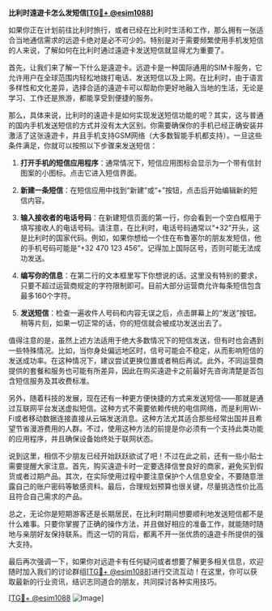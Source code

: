 **比利时遠遊卡怎么发短信[[TG💪+ @esim1088](https://t.me/s/esim1088)]**

如果你正在计划前往比利时旅行，或者已经在比利时生活和工作，那么拥有一张适合当地通信需求的远遊卡绝对是必不可少的。特别是对于需要频繁使用手机发短信的人来说，了解如何在比利时通过遠遊卡发送短信就显得尤为重要了。

首先，让我们来了解一下什么是遠遊卡。远遊卡是一种国际通用的SIM卡服务，它允许用户在全球范围内轻松地拨打电话、发送短信以及上网。在比利时，由于语言多样性和文化差异，选择合适的遠遊卡可以帮助你更好地融入当地的生活，无论是学习、工作还是旅游，都能享受到便捷的服务。

那么，具体来说，比利时的遠遊卡是如何实现发送短信功能的呢？其实，这与普通的国内手机发送短信的方式并没有太大区别。你需要确保你的手机已经正确安装并激活了这张遠遊卡，并且手机支持GSM网络（大多数智能手机都支持）。一旦这些条件满足，你就可以按照以下步骤来发送短信：

1. **打开手机的短信应用程序**：通常情况下，短信应用图标会显示为一个带有信封图案的小图标。点击它进入短信界面。
   
2. **新建一条短信**：在短信应用中找到“新建”或“+”按钮，点击后开始编辑新的短信内容。
   
3. **输入接收者的电话号码**：在新建短信页面的第一行，你会看到一个空白框用于填写接收人的电话号码。请注意，在比利时，电话号码通常以“+32”开头，这是比利时的国家代码。例如，如果你想给一个住在布鲁塞尔的朋友发短信，他的手机号码可能是“+32 470 123 456”。记得加上国际区号，否则可能无法成功发送。

4. **编写你的信息**：在第二行的文本框里写下你想说的话。这里没有特别的要求，只要不超过运营商规定的字符限制即可。目前大部分运营商允许每条短信包含最多160个字符。

5. **发送短信**：检查一遍收件人号码和内容无误之后，点击屏幕上的“发送”按钮。稍等片刻，如果一切正常的话，你的短信就会被成功发送出去了。

值得注意的是，虽然上述方法适用于绝大多数情况下的短信发送，但有时也会遇到一些特殊情况。比如，当你身处偏远地区时，信号可能会不稳定，从而影响短信的发送成功率。在这种情况下，建议尝试更换位置或者稍后再试。此外，不同运营商提供的套餐和服务也可能有所差异，因此在购买遠遊卡之前最好先咨询清楚是否包含短信服务及其收费标准。

另外，随着科技的发展，现在还有一种更方便快捷的方式来发送短信——那就是通过互联网平台发送虚拟短信。这种方式不需要依赖传统的电信网络，而是利用Wi-Fi或者移动数据连接直接从云端发送消息。这种方法尤其适合那些经常出国并且希望节省漫游费用的人群。不过，使用这种方法的前提是你必须有一个支持此类功能的应用程序，并且确保设备始终处于联网状态。

说到这里，相信不少朋友已经开始跃跃欲试了吧！不过在此之前，还有一些小贴士需要提醒大家注意。首先，购买遠遊卡时一定要选择信誉良好的商家，避免买到假货或者过期产品。其次，在实际使用过程中要注意保护个人信息安全，不要随意泄露自己的账户密码等敏感资料。最后，合理规划预算也很关键，尽量挑选性价比高且符合自己需求的产品。

总之，无论你是短期游客还是长期居民，在比利时期间想要顺利地发送短信都不是什么难事。只要你掌握了正确的操作方法，并且做好相应的准备工作，就能随时随地与亲朋好友保持联系。而这一切的背后，都离不开一张优质的遠遊卡所提供的强大支持。

最后再次强调一下，如果你对远遊卡有任何疑问或者想要了解更多相关信息，欢迎随时加入我们的讨论群组[[TG💪+ @esim1088](https://t.me/s/esim1088)]进行交流互动！在这里，你可以获取最新的行业资讯，结识志同道合的朋友，共同探讨各种实用技巧。

[[TG💪+ @esim1088](https://t.me/s/esim1088) ![Image](https://i.postimg.cc/4NQfJmqS/Snipaste-2025-05-13-00-14-12.png)]